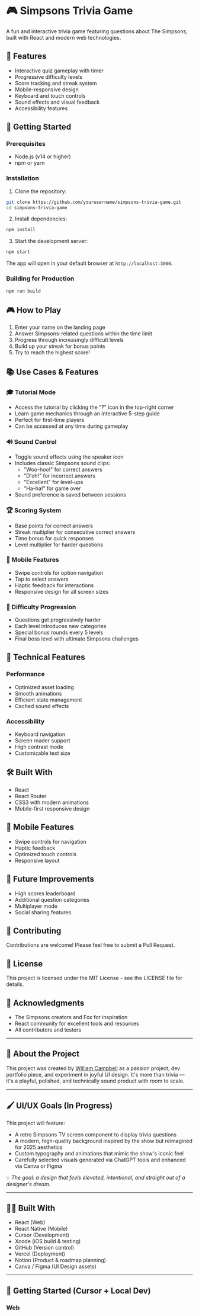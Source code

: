 # 🎮 Simpsons Trivia Game

A fun and interactive trivia game featuring questions about The Simpsons, built with React and modern web technologies.

## 🌟 Features

- Interactive quiz gameplay with timer
- Progressive difficulty levels
- Score tracking and streak system
- Mobile-responsive design
- Keyboard and touch controls
- Sound effects and visual feedback
- Accessibility features

## 🚀 Getting Started

### Prerequisites

- Node.js (v14 or higher)
- npm or yarn

### Installation

1. Clone the repository:
```bash
git clone https://github.com/yourusername/simpsons-trivia-game.git
cd simpsons-trivia-game
```

2. Install dependencies:
```bash
npm install
```

3. Start the development server:
```bash
npm start
```

The app will open in your default browser at `http://localhost:3000`.

### Building for Production

```bash
npm run build
```

## 🎮 How to Play

1. Enter your name on the landing page
2. Answer Simpsons-related questions within the time limit
3. Progress through increasingly difficult levels
4. Build up your streak for bonus points
5. Try to reach the highest score!

## 📚 Use Cases & Features

### 🎓 Tutorial Mode
- Access the tutorial by clicking the "?" icon in the top-right corner
- Learn game mechanics through an interactive 5-step guide
- Perfect for first-time players
- Can be accessed at any time during gameplay

### 🔊 Sound Control
- Toggle sound effects using the speaker icon
- Includes classic Simpsons sound clips:
  - "Woo-hoo!" for correct answers
  - "D'oh!" for incorrect answers
  - "Excellent" for level-ups
  - "Ha-ha!" for game over
- Sound preference is saved between sessions

### 🏆 Scoring System
- Base points for correct answers
- Streak multiplier for consecutive correct answers
- Time bonus for quick responses
- Level multiplier for harder questions

### 📱 Mobile Features
- Swipe controls for option navigation
- Tap to select answers
- Haptic feedback for interactions
- Responsive design for all screen sizes

### 🎯 Difficulty Progression
- Questions get progressively harder
- Each level introduces new categories
- Special bonus rounds every 5 levels
- Final boss level with ultimate Simpsons challenges

## 🔧 Technical Features

### Performance
- Optimized asset loading
- Smooth animations
- Efficient state management
- Cached sound effects

### Accessibility
- Keyboard navigation
- Screen reader support
- High contrast mode
- Customizable text size

## 🛠️ Built With

- React
- React Router
- CSS3 with modern animations
- Mobile-first responsive design

## 📱 Mobile Features

- Swipe controls for navigation
- Haptic feedback
- Optimized touch controls
- Responsive layout

## 🎯 Future Improvements

- High scores leaderboard
- Additional question categories
- Multiplayer mode
- Social sharing features

## 🤝 Contributing

Contributions are welcome! Please feel free to submit a Pull Request.

## 📄 License

This project is licensed under the MIT License - see the LICENSE file for details.

## 🙏 Acknowledgments

- The Simpsons creators and Fox for inspiration
- React community for excellent tools and resources
- All contributors and testers

---

## 🧠 About the Project

This project was created by [William Campbell](#) as a passion project, dev portfolio piece, and experiment in joyful UI design. It's more than trivia — it's a playful, polished, and technically sound product with room to scale.

---

## 🖌️ UI/UX Goals (In Progress)

This project will feature:
- A retro Simpsons TV screen component to display trivia questions
- A modern, high-quality background inspired by the show but reimagined for 2025 aesthetics
- Custom typography and animations that mimic the show's iconic feel
- Carefully selected visuals generated via ChatGPT tools and enhanced via Canva or Figma

💡 *The goal: a design that feels elevated, intentional, and straight out of a designer's dream.*

---

## 🧑‍💻 Built With

- React (Web)
- React Native (Mobile)
- Cursor (Development)
- Xcode (iOS build & testing)
- GitHub (Version control)
- Vercel (Deployment)
- Notion (Product & roadmap planning)
- Canva / Figma (UI Design assets)

---

## 🚀 Getting Started (Cursor + Local Dev)

### Web